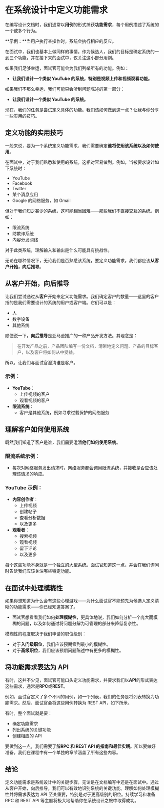 # 在系统设计中定义功能需求

在编写设计文档时，我们通常以**用例**的形式捕获**功能需求**，每个用例描述了系统的一个或多个行为。

**示例：**当用户执行某操作时，系统会执行相应的反应。

在面试中，我们也基本上做同样的事情。作为候选人，我们的目标是确定系统的一到三个功能，并在接下来的面试中，仅关注这小部分用例。

如果我们足够幸运，面试官可能会为我们列举所有的功能。例如：

- **让我们设计一个类似 YouTube 的系统，特别是视频上传和视频观看功能。**

如果我们不那么幸运，我们可能只会听到问题陈述的第一部分：

- **让我们设计一个类似 YouTube 的系统。**

现在，我们的任务是尝试定义具体的功能。我们该如何做到这一点？让我与你分享一些实用的技巧。

## 定义功能的实用技巧

一般来说，要为一个系统定义功能需求，我们需要确定**谁将使用该系统以及如何使用**。

在面试中，对于我们熟悉和使用的系统，这相对容易做到。例如，当被要求设计如下系统时：

- YouTube
- Facebook
- Twitter
- 某个消息应用
- Google 的网络服务，如 Gmail

但对于我们知之甚少的系统，这可能相当困难——那些我们不直接交互的系统。例如：

- 限流系统
- 防欺诈系统
- 内容分发网络

对于此类系统，理解输入和输出是什么可能具有挑战性。

无论在哪种情况下，无论我们是否熟悉该系统，要定义功能需求，我们都应该**从客户开始，向后推导**。

## 从客户开始，向后推导

让我们尝试通过从**客户**开始来定义功能需求。我们确定客户的数量——这里的客户指的是我们需要设计的系统的用户或客户端。它们可以是：

- 人
- 数字设备
- 其他系统

顺便说一下，**向后推导**是亚马逊推广的一种产品开发方法。其理念是：

> 在开发产品之前，产品团队编写一份文档，清晰地定义问题、产品的目标客户，以及客户将如何从中受益。

所以，让我们与面试官澄清谁是客户。

### 示例：

- **YouTube**：
  - 上传视频的客户
  - 观看视频的客户
- **限流系统**：
  - 客户是其他系统，例如寻求过载保护的网络服务

## 理解客户如何使用系统

既然我们知道了客户是谁，我们需要澄清**他们如何使用系统**。

### 限流系统示例：

- 每次对网络服务发出请求时，网络服务都会调用限流系统，并接收是否应该处理该请求的响应。

### YouTube 示例：

- **内容创作者**：
  - 上传视频
  - 创建帖子
  - 查看分析数据
  - 以及更多
- **观看者**：
  - 搜索视频
  - 观看视频
  - 留下评论
  - 以及更多

每个这些功能本身就是一个独立的大型系统。面试官知道这一点，并会在我们询问时告诉我们应该关注哪些特定功能。

## 在面试中处理模糊性

如果你想知道为什么会有这些心理游戏——为什么面试官不能预先为候选人定义清晰的功能需求——你已经知道答案了。

- 面试官想看看我们如何**处理模糊性**，更具体地说，我们如何分析一个庞大而模糊的问题，以及如何通过将问题分解为可管理的部分来降低复杂性。

模糊性的程度取决于我们申请的职位级别：

- 对于**入门级职位**，我们应该预期零到最小的模糊性。
- 对于**高级职位**，我们应该预期问题陈述中有更多的模糊性。

## 将功能需求表达为 API

有时，这并不少见，面试官可能口头定义功能需求，并要求我们以**API**的形式表达这些需求，通常是**RPC**或**REST**。

例如，面试官定义了多个不同的用例，如一个列表，我们的任务是将列表转换为功能需求。然后，面试官会将这些用例转换为 REST API，如下所示。

有时，整个面试就是要：

- 确定功能需求
- 列出系统的关键功能
- 创建相应的 API

要做到这一点，我们需要了解**RPC 和 REST API 的指南和最佳实践**。所以要做好准备。我们在课程中有一个单独的章节涵盖了所有这些内容。

## 结论

定义功能需求是系统设计中的关键步骤，无论是在文档编写中还是在面试中。通过从客户开始，向后推导，我们可以有效地识别系统的关键功能。理解如何处理模糊性并将需求表达为 API 至关重要，特别是对于更高级别的职位。持续学习和准备 RPC 和 REST API 等主题将极大地帮助你在系统设计之旅中取得成功。
